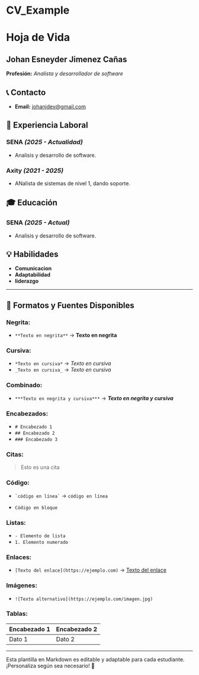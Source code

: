 # CV_Example
# Hoja de Vida

## Johan Esneyder Jimenez Cañas
**Profesión:** _Analista y desarrollador de software_

## 📞 Contacto
- **Email:** [johanjdev@gmail.com](mailto:johanjdev@gmail.com)


## 🏢 Experiencia Laboral
### **SENA** _(2025 - Actualidad)_
- Analisis y desarrollo de software.

### **Axity** _(2021 - 2025)_
- ANalista de sistemas de nivel 1, dando soporte.

## 🎓 Educación
### **SENA** _(2025 - Actual)_
- Analisis y desarrollo de software.

## 💡 Habilidades
- **Comunicacion**
- **Adaptabilidad**
- **liderazgo**

---

## 🎨 Formatos y Fuentes Disponibles

### **Negrita:**
- `**Texto en negrita**` → **Texto en negrita**

### **Cursiva:**
- `*Texto en cursiva*` → *Texto en cursiva*
- `_Texto en cursiva_` → _Texto en cursiva_

### **Combinado:**
- `***Texto en negrita y cursiva***` → ***Texto en negrita y cursiva***

### **Encabezados:**
- `# Encabezado 1`
- `## Encabezado 2`
- `### Encabezado 3`

### **Citas:**
> Esto es una cita

### **Código:**
- `` `código en línea` `` → `código en línea`
- ```
  Código en bloque
  ```

### **Listas:**
- `- Elemento de lista`
- `1. Elemento numerado`

### **Enlaces:**
- `[Texto del enlace](https://ejemplo.com)` → [Texto del enlace](https://ejemplo.com)

### **Imágenes:**
- `![Texto alternativo](https://ejemplo.com/imagen.jpg)`

### **Tablas:**
| Encabezado 1 | Encabezado 2 |
|-------------|-------------|
| Dato 1     | Dato 2      |

---

Esta plantilla en Markdown es editable y adaptable para cada estudiante. ¡Personaliza según sea necesario! 🎯

